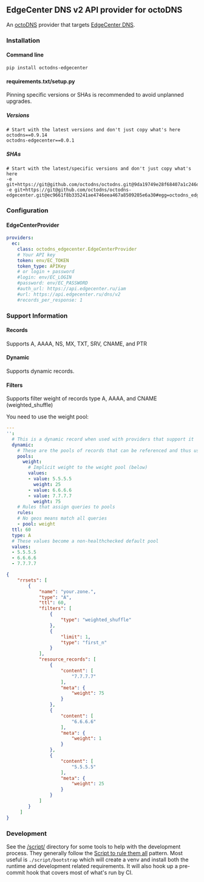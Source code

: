## EdgeCenter DNS v2 API provider for octoDNS

An [octoDNS](https://github.com/octodns/octodns/) provider that targets [EdgeCenter DNS](https://edgecenter.ru/dns/).

### Installation

#### Command line

```
pip install octodns-edgecenter
```

#### requirements.txt/setup.py

Pinning specific versions or SHAs is recommended to avoid unplanned upgrades.

##### Versions

```
# Start with the latest versions and don't just copy what's here
octodns==0.9.14
octodns-edgecenter==0.0.1
```

##### SHAs

```
# Start with the latest/specific versions and don't just copy what's here
-e git+https://git@github.com/octodns/octodns.git@9da19749e28f68407a1c246dfdf65663cdc1c422#egg=octodns
-e git+https://git@github.com/octodns/octodns-edgecenter.git@ec9661f8b335241ae4746eea467a8509205e6a30#egg=octodns_edgecenter
```

### Configuration


#### EdgeCenterProvider

```yaml
providers:
  ec:
    class: octodns_edgecenter.EdgeCenterProvider
    # Your API key
    token: env/EC_TOKEN
    token_type: APIKey
    # or login + password
    #login: env/EC_LOGIN
    #password: env/EC_PASSWORD
    #auth_url: https://api.edgecenter.ru/iam
    #url: https://api.edgecenter.ru/dns/v2
    #records_per_response: 1
```

### Support Information

#### Records

Supports A, AAAA, NS, MX, TXT, SRV, CNAME, and PTR

#### Dynamic

Supports dynamic records.

#### Filters

Supports filter weight of records type A, AAAA, and CNAME (weighted_shuffle)

You need to use the weight pool:

```yaml
---
'':
  # This is a dynamic record when used with providers that support it
  dynamic:
    # These are the pools of records that can be referenced and thus used by rules
    pools:
      weight:
        # Implicit weight to the weight pool (below)
        values:
        - value: 5.5.5.5
          weight: 25
        - value: 6.6.6.6
        - value: 7.7.7.7
          weight: 75
    # Rules that assign queries to pools
    rules:
    # No geos means match all queries
    - pool: weight
  ttl: 60
  type: A
  # These values become a non-healthchecked default pool
  values:
  - 5.5.5.5
  - 6.6.6.6
  - 7.7.7.7
```
```json
{
    "rrsets": [
        {
            "name": "your.zone.",
            "type": "A",
            "ttl": 60,
            "filters": [
                {
                    "type": "weighted_shuffle"
                },
                {
                    "limit": 1,
                    "type": "first_n"
                }
            ],
            "resource_records": [
                {
                    "content": [
                        "7.7.7.7"
                    ],
                    "meta": {
                        "weight": 75
                    }
                },
                {
                    "content": [
                        "6.6.6.6"
                    ],
                    "meta": {
                        "weight": 1
                    }
                },
                {
                    "content": [
                        "5.5.5.5"
                    ],
                    "meta": {
                        "weight": 25
                    }
                }
            ]
        }
     ]
}

```

### Development

See the [/script/](/script/) directory for some tools to help with the development process. They generally follow the [Script to rule them all](https://github.com/github/scripts-to-rule-them-all) pattern. Most useful is `./script/bootstrap` which will create a venv and install both the runtime and development related requirements. It will also hook up a pre-commit hook that covers most of what's run by CI.
